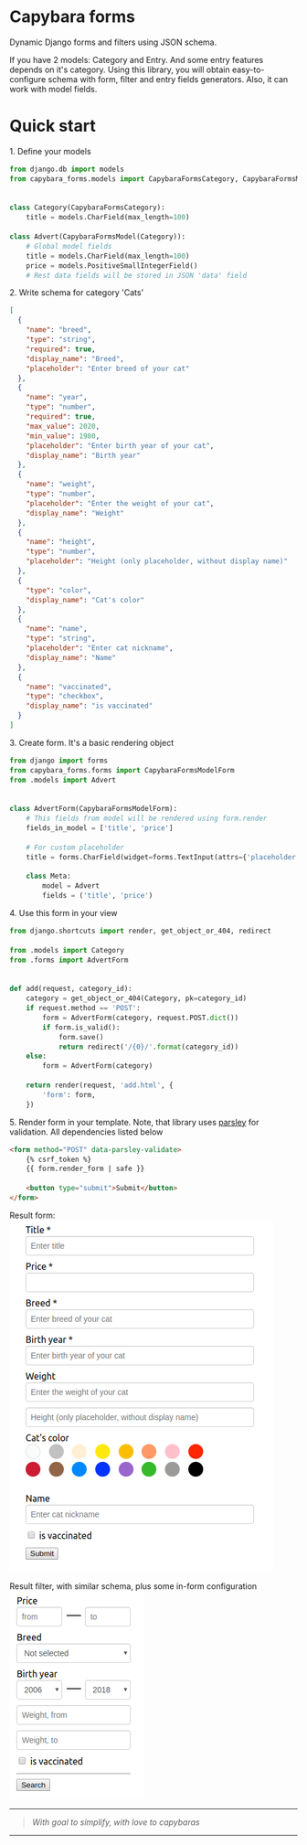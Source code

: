# Capybara forms
Dynamic Django forms and filters using JSON schema.

If you have 2 models: Category and Entry.
And some entry features depends on it's category.
Using this library, you will obtain easy-to-configure
schema with form, filter and entry fields generators.
Also, it can work with model fields.

# Quick start
<span>1.</span> Define your models
```python
from django.db import models
from capybara_forms.models import CapybaraFormsCategory, CapybaraFormsModel


class Category(CapybaraFormsCategory):
    title = models.CharField(max_length=100)
    
class Advert(CapybaraFormsModel(Category)):
    # Global model fields
    title = models.CharField(max_length=100)
    price = models.PositiveSmallIntegerField()
    # Rest data fields will be stored in JSON 'data' field
```

<span>2.</span> Write schema for category 'Cats'
```json
[
  {
    "name": "breed",
    "type": "string",
    "required": true,
    "display_name": "Breed",
    "placeholder": "Enter breed of your cat"
  },
  {
    "name": "year",
    "type": "number",
    "required": true,
    "max_value": 2020,
    "min_value": 1980,
    "placeholder": "Enter birth year of your cat",
    "display_name": "Birth year"
  },
  {
    "name": "weight",
    "type": "number",
    "placeholder": "Enter the weight of your cat",
    "display_name": "Weight"
  },
  {
    "name": "height",
    "type": "number",
    "placeholder": "Height (only placeholder, without display name)"
  },
  {
    "type": "color",
    "display_name": "Cat's color"
  },
  {
    "name": "name",
    "type": "string",
    "placeholder": "Enter cat nickname",
    "display_name": "Name"
  },
  {
    "name": "vaccinated",
    "type": "checkbox",
    "display_name": "is vaccinated"
  }
]
```

<span>3.</span> Create form. It's a basic rendering object
```python
from django import forms
from capybara_forms.forms import CapybaraFormsModelForm
from .models import Advert


class AdvertForm(CapybaraFormsModelForm):
    # This fields from model will be rendered using form.render
    fields_in_model = ['title', 'price']

    # For custom placeholder
    title = forms.CharField(widget=forms.TextInput(attrs={'placeholder': 'Enter title'}))

    class Meta:
        model = Advert
        fields = ('title', 'price')
```

<span>4.</span> Use this form in your view
```python
from django.shortcuts import render, get_object_or_404, redirect

from .models import Category
from .forms import AdvertForm


def add(request, category_id):
    category = get_object_or_404(Category, pk=category_id)
    if request.method == 'POST':
        form = AdvertForm(category, request.POST.dict())
        if form.is_valid():
            form.save()
            return redirect('/{0}/'.format(category_id))
    else:
        form = AdvertForm(category)

    return render(request, 'add.html', {
        'form': form,
    })
```

<span>5.</span> Render form in your template.
Note, that library uses [parsley](http://parsleyjs.org/)
for validation. All dependencies listed below
```html
<form method="POST" data-parsley-validate>
    {% csrf_token %}
    {{ form.render_form | safe }}

    <button type="submit">Submit</button>
</form>
```

Result form:
![Form image](images/form_image.png)

Result filter, with similar schema, plus some in-form configuration
![Filter image](images/filter_image.png)


---
> _With goal to simplify, with love to capybaras_
---
